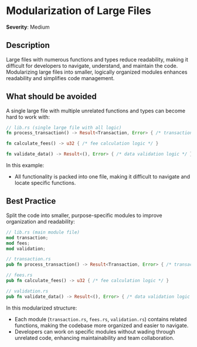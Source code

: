 # Modularization of Large Files

**Severity**: Medium

## Description

Large files with numerous functions and types reduce readability, making it difficult for developers to navigate,
understand, and maintain the code. Modularizing large files into smaller, logically organized modules enhances
readability and simplifies code management.

## What should be avoided

A single large file with multiple unrelated functions and types can become hard to work with:

```rust
// lib.rs (single large file with all logic)
fn process_transaction() -> Result<Transaction, Error> { /* transaction processing logic */ }

fn calculate_fees() -> u32 { /* fee calculation logic */ }

fn validate_data() -> Result<(), Error> { /* data validation logic */ }
```

In this example:

- All functionality is packed into one file, making it difficult to navigate and locate specific functions.

## Best Practice

Split the code into smaller, purpose-specific modules to improve organization and readability:

```rust
// lib.rs (main module file)
mod transaction;
mod fees;
mod validation;

// transaction.rs
pub fn process_transaction() -> Result<Transaction, Error> { /* transaction processing logic */ }

// fees.rs
pub fn calculate_fees() -> u32 { /* fee calculation logic */ }

// validation.rs
pub fn validate_data() -> Result<(), Error> { /* data validation logic */ }
```

In this modularized structure:

- Each module (`transaction.rs`, `fees.rs`, `validation.rs`) contains related functions, making the codebase more
  organized and easier to navigate.
- Developers can work on specific modules without wading through unrelated code, enhancing maintainability and team
  collaboration.
